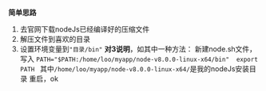 **简单思路**
 1. 去官网下载nodeJs已经编译好的压缩文件
 2. 解压文件到喜欢的目录
 3. 设置环境变量到`"目录/bin"`
 **对3说明**，如其中一种方法：
 新建node.sh文件，写入
`
 PATH="$PATH:/home/loo/myapp/node-v8.0.0-linux-x64/bin" 
export PATH 
`
其中`/home/loo/myapp/node-v8.0.0-linux-x64/`是我的nodeJs安装目录
重启，ok
